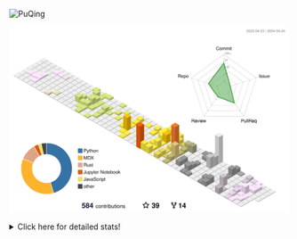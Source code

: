 ![PuQing](https://user-images.githubusercontent.com/27223114/171565019-9a56fae6-b08b-421f-99db-7e830da42371.png)

![](./profile-3d-contrib/profile-season-animate.svg)

<details>
<summary>Click here for detailed stats!</summary>

<!--START_SECTION:waka-->
![Lines of code](https://img.shields.io/badge/From%20Hello%20World%20I%27ve%20Written-1.4%20million%20lines%20of%20code-blue)

**🐱 My GitHub Data** 

> 📦 373.8 kB Used in GitHub's Storage 
 > 
> 🏆 217 Contributions in the Year 2024
 > 
> 🚫 Not Opted to Hire
 > 
> 📜 47 Public Repositories 
 > 
> 🔑 29 Private Repositories 
 > 
**I'm an Early 🐤** 

```text
🌞 Morning                610 commits         ██░░░░░░░░░░░░░░░░░░░░░░░   07.87 % 
🌆 Daytime                3579 commits        ████████████░░░░░░░░░░░░░   46.18 % 
🌃 Evening                1611 commits        █████░░░░░░░░░░░░░░░░░░░░   20.79 % 
🌙 Night                  1950 commits        ██████░░░░░░░░░░░░░░░░░░░   25.16 % 
```


📊 **This Week I Spent My Time On** 

```text
💬 Programming Languages: 
Python                   4 hrs 3 mins        ████████████████████░░░░░   78.83 % 
Markdown                 41 mins             ███░░░░░░░░░░░░░░░░░░░░░░   13.32 % 
TeX                      13 mins             █░░░░░░░░░░░░░░░░░░░░░░░░   04.25 % 
Docker                   8 mins              █░░░░░░░░░░░░░░░░░░░░░░░░   02.68 % 
Text                     2 mins              ░░░░░░░░░░░░░░░░░░░░░░░░░   00.70 % 

🔥 Editors: 
VS Code                  4 hrs 28 mins       ██████████████████████░░░   86.68 % 
Obsidian                 41 mins             ███░░░░░░░░░░░░░░░░░░░░░░   13.32 % 

💻 Operating System: 
Linux                    4 hrs 3 mins        ████████████████████░░░░░   78.83 % 
Mac                      54 mins             ████░░░░░░░░░░░░░░░░░░░░░   17.72 % 
WSL                      10 mins             █░░░░░░░░░░░░░░░░░░░░░░░░   03.45 % 
```


<!--END_SECTION:waka-->
</details>

